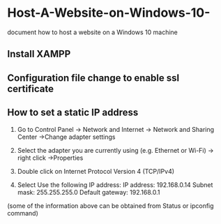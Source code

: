 # Host-A-Website-on-Windows-10-
document how to host a website on a Windows 10 machine

## Install XAMPP

## Configuration file change to enable ssl certificate
<VirtualHost _default_:443>


## How to set a static IP address

1. Go to Control Panel -> Network and Internet -> Network and Sharing Center ->Change adapter settings

2. Select the adapter you are currently using (e.g. Ethernet or Wi-Fi) -> right click ->Properties

3. Double click on Internet Protocol Version 4 (TCP/IPv4)

4. Select Use the following IP address:
IP address: 192.168.0.14
Subnet mask: 255.255.255.0
Default gateway: 192.168.0.1

(some of the information above can be obtained from Status or ipconfig command)






